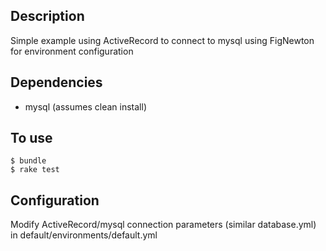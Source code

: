 Description
-----------
Simple example using ActiveRecord to connect to mysql using FigNewton for environment configuration

Dependencies
----------------------
* mysql (assumes clean install)

To use 
-------------------------
```
$ bundle
$ rake test
```

Configuration
---------------------------
Modify ActiveRecord/mysql connection parameters (similar database.yml) in default/environments/default.yml
